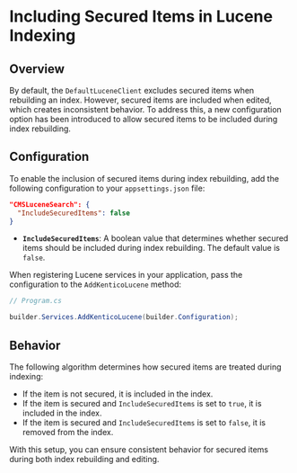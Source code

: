 # Including Secured Items in Lucene Indexing

## Overview

By default, the `DefaultLuceneClient` excludes secured items when rebuilding an index. However, secured items are included when edited, which creates inconsistent behavior. To address this, a new configuration option has been introduced to allow secured items to be included during index rebuilding.

## Configuration

To enable the inclusion of secured items during index rebuilding, add the following configuration to your `appsettings.json` file:

```json
"CMSLuceneSearch": {
  "IncludeSecuredItems": false
}
```

- **`IncludeSecuredItems`**: A boolean value that determines whether secured items should be included during index rebuilding. The default value is `false`.

When registering Lucene services in your application, pass the configuration to the `AddKenticoLucene` method:

```csharp
// Program.cs

builder.Services.AddKenticoLucene(builder.Configuration);
```

## Behavior

The following algorithm determines how secured items are treated during indexing:

- If the item is not secured, it is included in the index.
- If the item is secured and `IncludeSecuredItems` is set to `true`, it is included in the index.
- If the item is secured and `IncludeSecuredItems` is set to `false`, it is removed from the index.

With this setup, you can ensure consistent behavior for secured items during both index rebuilding and editing.